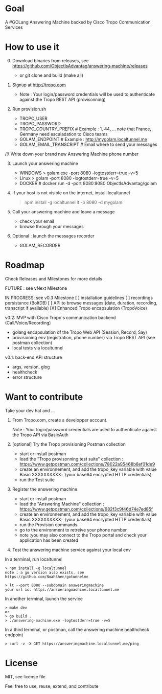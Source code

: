 # Goal

A #GOLang Answering Machine backed by Cisco Tropo Communication Services 


# How to use it

0. Download binaries from releases, see https://github.com/ObjectIsAdvantag/answering-machine/releases
   - or git clone and build (make all)
   
1. Signup at http://tropo.com
   - Note : Your login/password credentials will be used to authenticate against the Tropo REST API (provisonning) 

2. Run provision.sh
   - TROPO_USER
   - TROPO_PASSWORD
   - TROPO_COUNTRY_PREFIX       # Example : 1, 44, ... note that France, Germany need escaladation to Cisco teams
   - GOLAM_ENDPOINT             # Example : http://mygolam.localtunnel.me 
   - GOLAM_EMAIL_TRANSCRIPT     # Email where to send your messages
 
/!\ Write down your brand new Answering Machine phone number
   
3. Launch your answering machine
   - WINDOWS > golam.exe -port 8080 -logtostderr=true -v=5
   - Linux   > golam -port 8080 -logtostderr=true -v=5 
   - DOCKER  # docker run -d -port 8080:8080 ObjectIsAdvantag/golam

5. If your host is not visible on the internet, install localtunnel
   > npm install -g localtunnel
   > lt -p 8080 -d mygolam

6. Call your answering machine and leave a message
   - check your email
   - browse through your messages

7. Optional : launch the messages recorder
   - GOLAM_RECORDER
   

# Roadmap

Check Releases and Milestones for more details

FUTURE : see vNext Milestone
   
IN PROGRESS: see v0.3 Milestone
   [ ] installation guidelines 
   [ ] recordings persistance (BoltDB)
   [ ] API to browse messages (date, duration, recording, transcript if available)
   [X] Enhanced Tropo encapsulation (TropoVoice)

v0.2: MVP with Cisco Tropo's communication backend (Call/Voice/Recording)
   - golang encapsulation of the Tropo Web API (Session, Record, Say)  
   - provisioning env (registration, phone number) via Tropo REST API (see postman collection)
   - local tests via localtunnel 
   
v0.1: back-end API structure
   - args, version, glog
   - healthcheck
   - error structure
      

# Want to contribute 

Take your dev hat and ...

1. From Tropo.com, create a developper account.

   Note : Your login/password credentials are used to authenticate against the Tropo API via BasicAuth
   
2. [optional] Try the Tropo provisioning Postman collection

   - start or install postman
   - load the "Tropo provisonning test suite" collection : https://www.getpostman.com/collections/78022a95468b8ef01de9
   - create an environnement, and add the tropo_key variable with value Basic XXXXXXXXXX= (your base64 encrypted HTTP credentials)
   - run the Test suite
   
3. Register the answering machine

   - start or install postman
   - load the "Answering Machine" collection : https://www.getpostman.com/collections/682f3c9f46d74e7ed85f
   - create an environnement, and add the tropo_key variable with value Basic XXXXXXXXXX= (your base64 encrypted HTTP credentials)
   - run the Provision commands
   - go to the environment to retreive your phone number
   - note :you may also connect to the Tropo portal and check your application has been created

4. Test the answering machine service against your local env 

In a terminal, run localtunnel

```
> npm install -g localtunnel
note : a go version also exists, see https://github.com/NoahShen/gotunnelme

> lt --port 8080 --subdomain answeringmachine
your url is: https://answeringmachine.localtunnel.me
```

In another terminal, launch the service 
```
> make dev 
or
> go build .
> ./answering-machine.exe -logtostderr=true -v=5
```

In a third terminal, or postman, call the answering machine healthcheck endpoint
```
> curl -v -X GET https://answeringmachine.localtunnel.me/ping
```


# License

MIT, see license file.

Feel free to use, reuse, extend, and contribute



